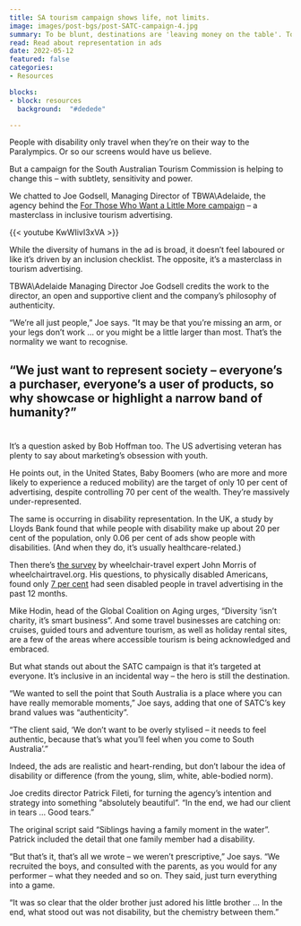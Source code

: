 ```yaml
---
title: SA tourism campaign shows life, not limits.
image: images/post-bgs/post-SATC-campaign-4.jpg
summary: To be blunt, destinations are 'leaving money on the table'. Tourism businesses are ignoring the social elephant in the room if they ignore access and inclusion.
read: Read about representation in ads
date: 2022-05-12
featured: false
categories:
- Resources

blocks:
- block: resources
  background:  "#dedede"

---
```


People with disability only travel when they’re on their way to the Paralympics. Or so our screens would have us believe.

But a campaign for the South Australian Tourism Commission is helping to change this – with subtlety, sensitivity and power.

We chatted to Joe Godsell, Managing Director of TBWA\Adelaide, the agency behind the [For Those Who Want a Little More campaign](https://www.youtube.com/watch?v=KwWIivI3xVA&t=1s) – a masterclass in inclusive tourism advertising.

{{< youtube KwWIivI3xVA >}}

While the diversity of humans in the ad is broad, it doesn’t feel laboured or like it’s driven by an inclusion checklist.  The opposite, it’s a masterclass in tourism advertising.

TBWA\Adelaide Managing Director Joe Godsell credits the work to the director, an open and supportive client and the company’s philosophy of authenticity.

“We’re all just people,” Joe says. “It may be that you’re missing an arm, or your legs don’t work … or you might be a little larger than most. That’s the normality we want to recognise.

## “We just want to represent society – everyone’s a purchaser, everyone’s a user of products, so why showcase or highlight a narrow band of humanity?”

#

It’s a question asked by Bob Hoffman too. The US advertising veteran has plenty to say about marketing’s obsession with youth.

He points out, in the United States, Baby Boomers (who are more and more likely to experience a reduced mobility) are the target of only 10 per cent of advertising, despite controlling 70 per cent of the wealth. They’re massively under-represented.

The same is occurring in disability representation. In the UK, a study by Lloyds Bank found that while people with disability make up about 20 per cent of the population, only 0.06 per cent of ads show people with disabilities. (And when they do, it’s usually healthcare-related.)

Then there’s [the survey](https://wheelchairtravel.org/accessible-travel-study-2020-lessons-for-destinations-travel-providers/) by wheelchair-travel expert John Morris of wheelchairtravel.org. His questions, to physically disabled Americans, found only [7 per cent](https://wheelchairtravel.org/accessible-travel-study-2020-lessons-for-destinations-travel-providers/) had seen disabled people in travel advertising in the past 12 months.

Mike Hodin, head of the Global Coalition on Aging urges, “Diversity ‘isn’t charity, it’s smart business”. And some travel businesses are catching on: cruises, guided tours and adventure tourism, as well as holiday rental sites, are a few of the areas where accessible tourism is being acknowledged and embraced.

But what stands out about the SATC campaign is that it’s targeted at everyone. It’s inclusive in an incidental way – the hero is still the destination.

“We wanted to sell the point that South Australia is a place where you can have really memorable moments,” Joe says, adding that one of SATC’s key brand values was “authenticity”.

“The client said, ‘We don’t want to be overly stylised – it needs to feel authentic, because that’s what you’ll feel when you come to South Australia’.”

Indeed, the ads are realistic and heart-rending, but don’t labour the idea of disability or difference (from the young, slim, white, able-bodied norm).

Joe credits director Patrick Fileti, for turning the agency’s intention and strategy into something “absolutely beautiful”. “In the end, we had our client in tears … Good tears.”

The original script said “Siblings having a family moment in the water”. Patrick included the detail that one family member had a disability.

“But that’s it, that’s all we wrote – we weren’t prescriptive,” Joe says. “We recruited the boys, and consulted with the parents, as you would for any performer – what they needed and so on. They said, just turn everything into a game.

“It was so clear that the older brother just adored his little brother … In the end, what stood out was not disability, but the chemistry between them.”

